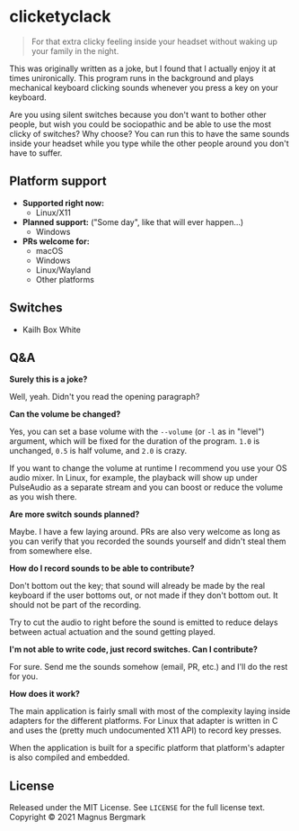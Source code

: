 # clicketyclack

> For that extra clicky feeling inside your headset without waking up your
> family in the night.

This was originally written as a joke, but I found that I actually enjoy it at
times unironically. This program runs in the background and plays mechanical
keyboard clicking sounds whenever you press a key on your keyboard.

Are you using silent switches because you don't want to bother other people,
but wish you could be sociopathic and be able to use the most clicky of
switches? Why choose? You can run this to have the same sounds inside your
headset while you type while the other people around you don't have to suffer.

## Platform support

* **Supported right now:**
  * Linux/X11
* **Planned support:** ("Some day", like that will ever happen…)
  * Windows
* **PRs welcome for:**
  * macOS
  * Windows
  * Linux/Wayland
  * Other platforms

## Switches

* Kailh Box White

## Q&A

**Surely this is a joke?**

Well, yeah. Didn't you read the opening paragraph?

**Can the volume be changed?**

Yes, you can set a base volume with the `--volume` (or `-l` as in "level")
argument, which will be fixed for the duration of the program. `1.0` is
unchanged, `0.5` is half volume, and `2.0` is crazy.

If you want to change the volume at runtime I recommend you use your OS audio
mixer. In Linux, for example, the playback will show up under PulseAudio as a
separate stream and you can boost or reduce the volume as you wish there.

**Are more switch sounds planned?**

Maybe. I have a few laying around. PRs are also very welcome as long as you can
verify that you recorded the sounds yourself and didn't steal them from
somewhere else.

**How do I record sounds to be able to contribute?**

Don't bottom out the key; that sound will already be made by the real keyboard
if the user bottoms out, or not made if they don't bottom out. It should not be
part of the recording.

Try to cut the audio to right before the sound is emitted to reduce delays
between actual actuation and the sound getting played.

**I'm not able to write code, just record switches. Can I contribute?**

For sure. Send me the sounds somehow (email, PR, etc.) and I'll do the rest for
you.

**How does it work?**

The main application is fairly small with most of the complexity laying inside
adapters for the different platforms. For Linux that adapter is written in C
and uses the (pretty much undocumented X11 API) to record key presses.

When the application is built for a specific platform that platform's adapter
is also compiled and embedded.

## License

Released under the MIT License. See `LICENSE` for the full license text.
Copyright © 2021 Magnus Bergmark
